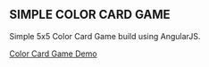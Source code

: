 ## SIMPLE COLOR CARD GAME

Simple 5x5 Color Card Game build using AngularJS.

[Color Card Game Demo](http://nsulistiyawan.github.io/simple-color-card-game)
